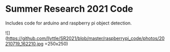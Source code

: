 # Summer Research 2021 Code

Includes code for arduino and raspberry pi object detection.

![](https://github.com/llyttle/SR2021/blob/master/raspberrypi_code/photos/20210719_162210.jpg =250x250)
